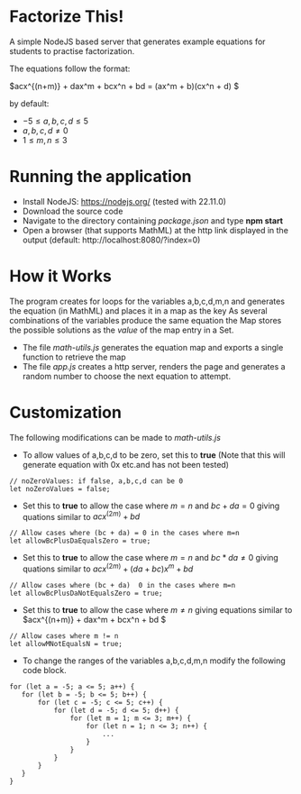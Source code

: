 # Factorize This!
A simple NodeJS based server that generates example equations for students to practise factorization.

The equations follow the format:

$acx^{(n+m)} + dax^m + bcx^n + bd = (ax^m + b)(cx^n + d) $

by default:
* $-5 \leq a,b,c,d \leq 5$
* $a,b,c,d \neq 0$
* $1 \leq m,n \leq 3$

# Running the application
* Install NodeJS: https://nodejs.org/ (tested with 22.11.0)
* Download the source code
* Navigate to the directory containing *package.json* and type **npm start**
* Open a browser (that supports MathML) at the http link displayed in the output (default: http://localhost:8080/?index=0)

# How it Works
The program creates for loops for the variables a,b,c,d,m,n and generates the equation (in MathML) and places it in a map as the key
As several combinations of the variables produce the same equation the Map stores the possible solutions as the *value* of the map entry in a Set.

* The file *math-utils.js* generates the equation map and exports a single function to retrieve the map
* The file *app.js* creates a http server, renders the page and generates a random number to choose the next equation to attempt.

# Customization
The following modifications can be made to *math-utils.js*

* To allow values of a,b,c,d to be zero, set this to **true** (Note that this will generate equation with 0x etc.and has not been tested)
 ```
// noZeroValues: if false, a,b,c,d can be 0
let noZeroValues = false;
```
* Set this to **true** to allow the case where $m=n$ and $bc+da = 0$ giving quations similar to $acx^{(2m)} + bd$
 ```
// Allow cases where (bc + da) = 0 in the cases where m=n
let allowBcPlusDaEqualsZero = true;
```
* Set this to **true** to allow the case where $m=n$ and $bc*da\neq 0$ giving quations similar to $acx^{(2m)} + (da+bc)x^m + bd$
 ```
// Allow cases where (bc + da)  0 in the cases where m=n
let allowBcPlusDaNotEqualsZero = true;
```

* Set this to **true** to allow the case where $m\neq n$ giving equations similar to $acx^{(n+m)} + dax^m + bcx^n + bd $
 ```
// Allow cases where m != n
let allowMNotEqualsN = true;
```

* To change the ranges of the variables a,b,c,d,m,n modify the following code block.
 ```
for (let a = -5; a <= 5; a++) {
    for (let b = -5; b <= 5; b++) {
        for (let c = -5; c <= 5; c++) {
            for (let d = -5; d <= 5; d++) {
                for (let m = 1; m <= 3; m++) {
                    for (let n = 1; n <= 3; n++) {
                        ...
                    }
                }
            }
        }
    }
}
 ```